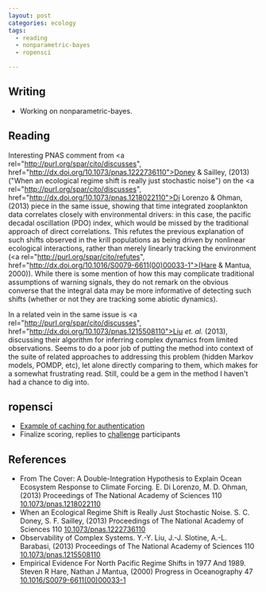 ```yaml
---
layout: post
categories: ecology
tags:
  - reading
  - nonparametric-bayes
  - ropensci

---
```


## Writing

* Working on nonparametric-bayes. 

## Reading

Interesting PNAS comment from <a rel="http://purl.org/spar/cito/discusses", href="http://dx.doi.org/10.1073/pnas.1222736110">Doney & Sailley, (2013)</a> ("When an ecological regime shift is really just stochastic noise") on the <a rel="http://purl.org/spar/cito/discusses", href="http://dx.doi.org/10.1073/pnas.1218022110">Di Lorenzo & Ohman, (2013)</a> piece in the same issue, showing that time integrated zooplankton data correlates closely with environmental drivers: in this case, the pacific decadal oscillation (PDO) index, which would be missed by the traditional approach of direct correlations.  This refutes the previous explanation of such shifts observed in the krill populations as being driven by nonlinear ecological interactions, rather than merely linearly tracking the environment (<a rel="http://purl.org/spar/cito/refutes", href="http://dx.doi.org/10.1016/S0079-6611(00)00033-1">(Hare & Mantua, 2000)</a>).  While there is some mention of how this may complicate traditional assumptions of warning signals, they do not remark on the obvious converse that the integral data may be more informative of detecting such shifts (whether or not they are tracking some abiotic dynamics).  

In a related vein in the same issue is <a rel="http://purl.org/spar/cito/discusses", href="http://dx.doi.org/10.1073/pnas.1215508110">Liu _et. al._ (2013)</a>, discussing their algorithm for inferring complex dynamics from limited observations.  Seems to do a poor job of putting the method into context of the suite of related approaches to addressing this problem (hidden Markov models, POMDP, etc), let alone directly comparing to them, which makes for a somewhat frustrating read.  Still, could be a gem in the method I haven't had a chance to dig into.  


## ropensci

* [Example of caching for authentication](https://github.com/cboettig/sandbox/blob/b5fc66ddfa690416a3d10c299f3245fe6e660416/testcache/inst/doc/example.md) 
* Finalize scoring, replies to [challenge](http://ropensci.org/open-science-challenge/) participants


## References

<div prefix="dc: http://purl.org/dc/terms/,
                      bibo: http://purl.org/ontology/bibo/,
                      foaf: http://xmlns.com/foaf/spec/,
                      biro: http://purl.org/spar/biro/"
        rel="http://purl.org/spar/biro/ReferenceList"> <ul class='bibliography'> 
<li> <span property="dc:title">From The Cover: A Double-Integration Hypothesis to Explain Ocean Ecosystem Response to Climate Forcing.</span> <span property="dc:creator"> <span property="foaf:givenName">E.</span> <span property="foaf:familyName">Di Lorenzo</span>, </span><span property="dc:creator"> <span property="foaf:givenName">M. D.</span> <span property="foaf:familyName">Ohman</span>, </span>  (<span property="dc:date">2013</span>)  <span rel="http://purl.org/dc/terms/isPartOf" 
                            resource="[http://purl.org/dc/terms/journal]">
                        <span property="http://purl.org/dc/terms/title"
                                content=" Proceedings of The National Academy of Sciences ">
                        </span>
                          <span property="bibo:shortTitle"> Proceedings of The National Academy of Sciences </span>
               </span>  <span property="bibo:volume">110</span>    <a property="bibo:doi" href="http://dx.doi.org/10.1073/pnas.1218022110">10.1073/pnas.1218022110</a> </li>
<li> <span property="dc:title">When an Ecological Regime Shift is Really Just Stochastic Noise.</span> <span property="dc:creator"> <span property="foaf:givenName">S. C.</span> <span property="foaf:familyName">Doney</span>, </span><span property="dc:creator"> <span property="foaf:givenName">S. F.</span> <span property="foaf:familyName">Sailley</span>, </span>  (<span property="dc:date">2013</span>)  <span rel="http://purl.org/dc/terms/isPartOf" 
                            resource="[http://purl.org/dc/terms/journal]">
                        <span property="http://purl.org/dc/terms/title"
                                content=" Proceedings of The National Academy of Sciences ">
                        </span>
                          <span property="bibo:shortTitle"> Proceedings of The National Academy of Sciences </span>
               </span>  <span property="bibo:volume">110</span>    <a property="bibo:doi" href="http://dx.doi.org/10.1073/pnas.1222736110">10.1073/pnas.1222736110</a> </li>

<li> <span property="dc:title">Observability of Complex Systems.</span> <span property="dc:creator"> <span property="foaf:givenName">Y.-Y.</span> <span property="foaf:familyName">Liu</span>, </span><span property="dc:creator"> <span property="foaf:givenName">J.-J.</span> <span property="foaf:familyName">Slotine</span>, </span><span property="dc:creator"> <span property="foaf:givenName">A.-L.</span> <span property="foaf:familyName">Barabasi</span>, </span>  (<span property="dc:date">2013</span>)  <span rel="http://purl.org/dc/terms/isPartOf" 
                            resource="[http://purl.org/dc/terms/journal]">
                        <span property="http://purl.org/dc/terms/title"
                                content=" Proceedings of The National Academy of Sciences ">
                        </span>
                          <span property="bibo:shortTitle"> Proceedings of The National Academy of Sciences </span>
               </span>  <span property="bibo:volume">110</span>    <a property="bibo:doi" href="http://dx.doi.org/10.1073/pnas.1215508110">10.1073/pnas.1215508110</a> </li>

<li> <span property="dc:title">Empirical Evidence For North Pacific Regime Shifts in 1977 And 1989.</span> <span property="dc:creator"> <span property="foaf:givenName">Steven R</span> <span property="foaf:familyName">Hare</span>, </span><span property="dc:creator"> <span property="foaf:givenName">Nathan J</span> <span property="foaf:familyName">Mantua</span>, </span>  (<span property="dc:date">2000</span>)  <span rel="http://purl.org/dc/terms/isPartOf" 
                            resource="[http://purl.org/dc/terms/journal]">
                        <span property="http://purl.org/dc/terms/title"
                                content=" Progress in Oceanography ">
                        </span>
                          <span property="bibo:shortTitle"> Progress in Oceanography </span>
               </span>  <span property="bibo:volume">47</span>    <a property="bibo:doi" href="http://dx.doi.org/10.1016/S0079-6611(00)00033-1">10.1016/S0079-6611(00)00033-1</a> </li>

 </ul>
</div>

